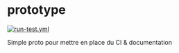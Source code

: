 # prototype

<a href="https://github.com/ThomasDeruel/vue3-cicd-prototype/actions?query=workflow%3Arun-test.yml"> ![run-test.yml](https://github.com/ThomasDeruel/vue3-cicd-prototype/workflows/run-test.yml/badge.svg)</a>

Simple proto pour mettre en place du CI & documentation
